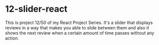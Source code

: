 # 12-slider-react
This is project 12/50 of my React Project Series. It's a slider that displays reviews in a way that makes you able to slide between them and also it shows the next review when a certain amount of time passes without any action.
